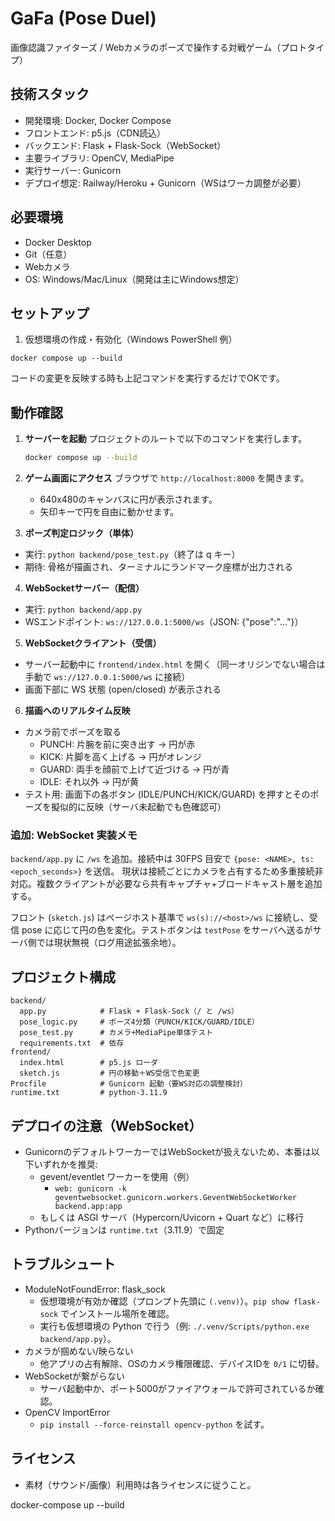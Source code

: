 # GaFa (Pose Duel)
画像認識ファイターズ / Webカメラのポーズで操作する対戦ゲーム（プロトタイプ）

## 技術スタック
- 開発環境: Docker, Docker Compose
- フロントエンド: p5.js（CDN読込）
- バックエンド: Flask + Flask-Sock（WebSocket）
- 主要ライブラリ: OpenCV, MediaPipe
- 実行サーバー: Gunicorn
- デプロイ想定: Railway/Heroku + Gunicorn（WSはワーカ調整が必要）

## 必要環境
- Docker Desktop
- Git（任意）
- Webカメラ
- OS: Windows/Mac/Linux（開発は主にWindows想定）

## セットアップ
1) 仮想環境の作成・有効化（Windows PowerShell 例）
```
docker compose up --build
```
コードの変更を反映する時も上記コマンドを実行するだけでOKです。


## 動作確認

1.  **サーバーを起動**
    プロジェクトのルートで以下のコマンドを実行します。
    ```bash
    docker compose up --build
    ```

2.  **ゲーム画面にアクセス**
    ブラウザで `http://localhost:8000` を開きます。
    - 640x480のキャンバスに円が表示されます。
    - 矢印キーで円を自由に動かせます。

3.  **ポーズ判定ロジック（単体）**
  - 実行: `python backend/pose_test.py`（終了は q キー）
  - 期待: 骨格が描画され、ターミナルにランドマーク座標が出力される

4.  **WebSocketサーバー（配信）**
  - 実行: `python backend/app.py`
  - WSエンドポイント: `ws://127.0.0.1:5000/ws`（JSON: {"pose":"..."}）

5.  **WebSocketクライアント（受信）**
  - サーバー起動中に `frontend/index.html` を開く（同一オリジンでない場合は手動で `ws://127.0.0.1:5000/ws` に接続）
  - 画面下部に WS 状態 (open/closed) が表示される

6.  **描画へのリアルタイム反映**
  - カメラ前でポーズを取る
    - PUNCH: 片腕を前に突き出す → 円が赤
    - KICK: 片脚を高く上げる → 円がオレンジ
    - GUARD: 両手を顔前で上げて近づける → 円が青
    - IDLE: それ以外 → 円が黄
  - テスト用: 画面下の各ボタン (IDLE/PUNCH/KICK/GUARD) を押すとそのポーズを擬似的に反映（サーバ未起動でも色確認可）

### 追加: WebSocket 実装メモ
`backend/app.py` に `/ws` を追加。接続中は 30FPS 目安で `{pose: <NAME>, ts: <epoch_seconds>}` を送信。
現状は接続ごとにカメラを占有するため多重接続非対応。複数クライアントが必要なら共有キャプチャ+ブロードキャスト層を追加する。

フロント (`sketch.js`) はページホスト基準で `ws(s)://<host>/ws` に接続し、受信 pose に応じて円の色を変化。テストボタンは `testPose` をサーバへ送るがサーバ側では現状無視（ログ用途拡張余地）。

## プロジェクト構成
```
backend/
  app.py            # Flask + Flask-Sock（/ と /ws）
  pose_logic.py     # ポーズ4分類（PUNCH/KICK/GUARD/IDLE）
  pose_test.py      # カメラ+MediaPipe単体テスト
  requirements.txt  # 依存
frontend/
  index.html        # p5.js ローダ
  sketch.js         # 円の移動＋WS受信で色変更
Procfile            # Gunicorn 起動（要WS対応の調整検討）
runtime.txt         # python-3.11.9
```

## デプロイの注意（WebSocket）
- GunicornのデフォルトワーカーではWebSocketが扱えないため、本番は以下いずれかを推奨:
  - gevent/eventlet ワーカーを使用（例）
    - `web: gunicorn -k geventwebsocket.gunicorn.workers.GeventWebSocketWorker backend.app:app`
  - もしくは ASGI サーバ（Hypercorn/Uvicorn + Quart など）に移行
- Pythonバージョンは `runtime.txt`（3.11.9）で固定

## トラブルシュート
- ModuleNotFoundError: flask_sock
  - 仮想環境が有効か確認（プロンプト先頭に `(.venv)`）。`pip show flask-sock` でインストール場所を確認。
  - 実行も仮想環境の Python で行う（例: `./.venv/Scripts/python.exe backend/app.py`）。
- カメラが掴めない/映らない
  - 他アプリの占有解除、OSのカメラ権限確認、デバイスIDを `0/1` に切替。
- WebSocketが繋がらない
  - サーバ起動中か、ポート5000がファイアウォールで許可されているか確認。
- OpenCV ImportError
  - `pip install --force-reinstall opencv-python` を試す。

## ライセンス
- 素材（サウンド/画像）利用時は各ライセンスに従うこと。


docker-compose up --build